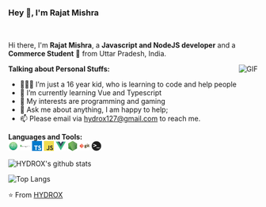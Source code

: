 ### Hey 👋, I'm Rajat Mishra

<br />

Hi there, I'm **Rajat Mishra**, a **Javascript and NodeJS developer** and a **Commerce Student** 🚀 from Uttar Pradesh, India.

  <img align="right" alt="GIF" src="https://i.pinimg.com/originals/e4/26/70/e426702edf874b181aced1e2fa5c6cde.gif" />

**Talking about Personal Stuffs:**

- 👨🏽‍💻 I’m just a 16 year kid, who is learning to code and help people
- 🌱 I’m currently learning Vue and Typescript
- 🤔 My interests are programming and gaming
- 💬 Ask me about anything, I am happy to help;
- 📫 Please email via hydrox127@gmail.com to reach me.


**Languages and Tools:**  
<code><img height="20" src="https://raw.githubusercontent.com/github/explore/80688e429a7d4ef2fca1e82350fe8e3517d3494d/topics/atom/atom.png"></code>
<code><img height="20" src="https://raw.githubusercontent.com/github/explore/80688e429a7d4ef2fca1e82350fe8e3517d3494d/topics/mongodb/mongodb.png"></code>
<code><img height="20" src="https://raw.githubusercontent.com/github/explore/80688e429a7d4ef2fca1e82350fe8e3517d3494d/topics/typescript/typescript.png"></code>
<code><img height="20" src="https://raw.githubusercontent.com/github/explore/80688e429a7d4ef2fca1e82350fe8e3517d3494d/topics/javascript/javascript.png"></code>
<code><img height="20" src="https://raw.githubusercontent.com/github/explore/80688e429a7d4ef2fca1e82350fe8e3517d3494d/topics/vue/vue.png"></code>
<code><img height="20" src="https://raw.githubusercontent.com/github/explore/80688e429a7d4ef2fca1e82350fe8e3517d3494d/topics/nodejs/nodejs.png"></code>
<code><img height="20" src="https://raw.githubusercontent.com/github/explore/80688e429a7d4ef2fca1e82350fe8e3517d3494d/topics/git/git.png"></code>
<code><img height="20" src="https://raw.githubusercontent.com/github/explore/80688e429a7d4ef2fca1e82350fe8e3517d3494d/topics/terminal/terminal.png"></code>

![HYDROX's github stats](https://github-readme-stats.vercel.app/api?username=inhydrox&show_icons=true&theme=radical&count_private=true&include_all_commits=true)

![Top Langs](https://github-readme-stats.vercel.app/api/top-langs/?username=inhydrox&theme=radical&layout=compact)

⭐️ From [HYDROX](https://github.com/inhydrox)
